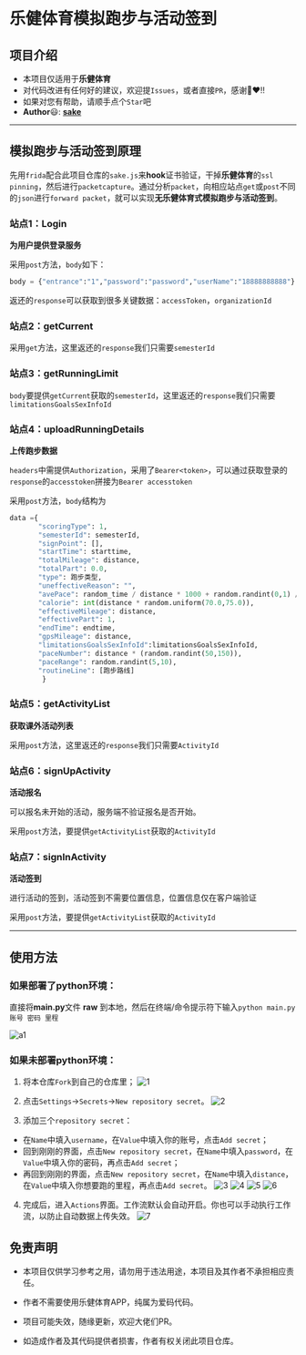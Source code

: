 # 乐健体育模拟跑步与活动签到
## 项目介绍

- 本项目仅适用于**乐健体育**
- 对代码改进有任何好的建议，欢迎提`Issues`，或者直接`PR`，感谢:handshake::heart:!!
- 如果对您有帮助，请顺手点个`Star`吧
- **Author**:smiley::  [**sake**](https://github.com/fullstack-sake)

------

## 模拟跑步与活动签到原理

先用`frida`配合此项目仓库的`sake.js`来**hook**证书验证，干掉**乐健体育**的`ssl pinning`，然后进行`packetcapture`。通过分析`packet`，向相应站点`get`或`post`不同的`json`进行`forward packet`，就可以实现**无乐健体育式模拟跑步与活动签到**。


### 站点1：Login
 **为用户提供登录服务**

采用`post`方法，`body`如下：

```python
body = {"entrance":"1","password":"password","userName":"18888888888"}
```

返还的`response`可以获取到很多关键数据：`accessToken`，`organizationId`

### 站点2：getCurrent

采用`get`方法，这里返还的`response`我们只需要`semesterId`


### 站点3：getRunningLimit

`body`要提供`getCurrent`获取的`semesterId`，这里返还的`response`我们只需要`limitationsGoalsSexInfoId`

### 站点4：uploadRunningDetails

**上传跑步数据**

`headers`中需提供`Authorization`，采用了`Bearer<token>`，可以通过获取登录的`response`的`accesstoken`拼接为`Bearer accesstoken`

采用`post`方法，`body`结构为

```python
data ={
       "scoringType": 1,
       "semesterId": semesterId,
       "signPoint": [],
       "startTime": starttime,
       "totalMileage": distance,
       "totalPart": 0.0,
       "type": 跑步类型,
       "uneffectiveReason": "",
       "avePace": random_time / distance * 1000 + random.randint(0,1) / 10,
       "calorie": int(distance * random.uniform(70.0,75.0)),
       "effectiveMileage": distance,
       "effectivePart": 1,
       "endTime": endtime,
       "gpsMileage": distance,
       "limitationsGoalsSexInfoId":limitationsGoalsSexInfoId,
       "paceNumber": distance * (random.randint(50,150)),
       "paceRange": random.randint(5,10),
       "routineLine": [跑步路线]
        }
```

### 站点5：getActivityList

**获取课外活动列表**

采用`post`方法，这里返还的`response`我们只需要`ActivityId`

### 站点6：signUpActivity

**活动报名**

可以报名未开始的活动，服务端不验证报名是否开始。

采用`post`方法，要提供`getActivityList`获取的`ActivityId`

### 站点7：signInActivity

**活动签到**

进行活动的签到，活动签到不需要位置信息，位置信息仅在客户端验证

采用`post`方法，要提供`getActivityList`获取的`ActivityId`


------

## 使用方法

### 如果部署了python环境：

直接将**main.py**文件 **raw** 到本地，然后在终端/命令提示符下输入`python main.py 账号 密码 里程`

 ![a1](https://raw.githubusercontent.com/fullstack-sake/legym_fk/main/images/a1.png)



### 如果未部署python环境：

1. 将本仓库`Fork`到自己的仓库里；
 ![1](https://raw.githubusercontent.com/fullstack-sake/legym_fk/main/images/1.png)


2. 点击`Settings`→`Secrets`→`New repository secret`。
 ![2](https://raw.githubusercontent.com/fullstack-sake/legym_fk/main/images/2.png)


3. 添加三个`repository secret`：

- 在`Name`中填入`username`，在`Value`中填入你的账号，点击`Add secret`；
- 回到刚刚的界面，点击`New repository secret`，在`Name`中填入`password`，在`Value`中填入你的密码，再点击`Add secret`；
- 再回到刚刚的界面，点击`New repository secret`，在`Name`中填入`distance`，在`Value`中填入你想要跑的里程，再点击`Add secret`。
 ![3](https://raw.githubusercontent.com/fullstack-sake/legym_fk/main/images/3.png)
  ![4](https://raw.githubusercontent.com/fullstack-sake/legym_fk/main/images/4.png)
  ![5](https://raw.githubusercontent.com/fullstack-sake/legym_fk/main/images/5.png)
  ![6](https://raw.githubusercontent.com/fullstack-sake/legym_fk/main/images/6.png)


4. 完成后，进入`Actions`界面。工作流默认会自动开启。你也可以手动执行工作流，以防止自动数据上传失效。
 ![7](https://raw.githubusercontent.com/fullstack-sake/legym_fk/main/images/7.png)




## 免责声明

- 本项目仅供学习参考之用，请勿用于违法用途，本项目及其作者不承担相应责任。

- 作者不需要使用乐健体育APP，纯属为爱码代码。

- 项目可能失效，随缘更新，欢迎大佬们PR。

- 如造成作者及其代码提供者损害，作者有权关闭此项目仓库。
